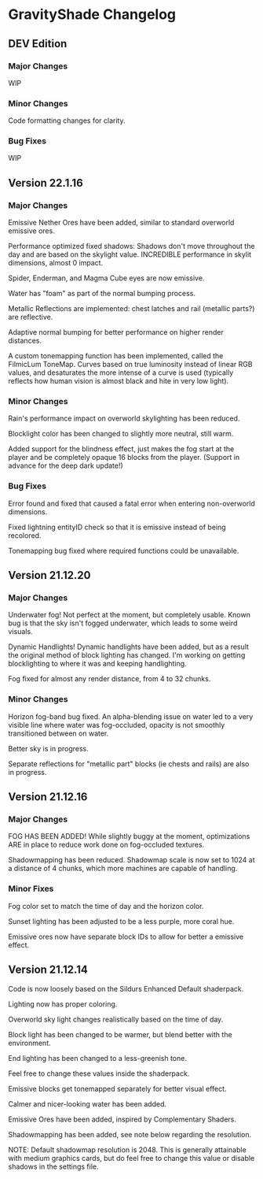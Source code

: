# GravityShade Changelog

## DEV Edition

### Major Changes

WIP

### Minor Changes

Code formatting changes for clarity.

### Bug Fixes

WIP

## Version 22.1.16

### Major Changes

Emissive Nether Ores have been added, similar to standard overworld emissive ores.

Performance optimized fixed shadows: Shadows don't move throughout the day and are based on the skylight value. INCREDIBLE performance in skylit dimensions, almost 0 impact.

Spider, Enderman, and Magma Cube eyes are now emissive.

Water has "foam" as part of the normal bumping process.

Metallic Reflections are implemented: chest latches and rail (metallic parts?) are reflective.

Adaptive normal bumping for better performance on higher render distances.

A custom tonemapping function has been implemented, called the FilmicLum ToneMap. Curves based on true luminosity instead of linear RGB values, and desaturates the more intense of a curve is used (typically reflects how human vision is almost black and hite in very low light).

### Minor Changes

Rain's performance impact on overworld skylighting has been reduced.

Blocklight color has been changed to slightly more neutral, still warm.

Added support for the blindness effect, just makes the fog start at the player and be completely opaque 16 blocks from the player. (Support in advance for the deep dark update!)

### Bug Fixes

Error found and fixed that caused a fatal error when entering non-overworld dimensions.

Fixed lightning entityID check so that it is emissive instead of being recolored.

Tonemapping bug fixed where required functions could be unavailable.

## Version 21.12.20

### Major Changes

Underwater fog! Not perfect at the moment, but completely usable. Known bug is that the sky isn't fogged underwater, which leads to some weird visuals.

Dynamic Handlights! Dynamic handlights have been added, but as a result the original method of block lighting has changed. I'm working on getting blocklighting to where it was and keeping handlighting.

Fog fixed for almost any render distance, from 4 to 32 chunks.

### Minor Changes
Horizon fog-band bug fixed. An alpha-blending issue on water led to a very visible line where water was fog-occluded, opacity is not smoothly transitioned between on water.

Better sky is in progress.

Separate reflections for "metallic part" blocks (ie chests and rails) are also in progress.

## Version 21.12.16

### Major Changes
FOG HAS BEEN ADDED! While slightly buggy at the moment, optimizations ARE in place to reduce work done on fog-occluded textures.

Shadowmapping has been reduced. Shadowmap scale is now set to 1024 at a distance of 4 chunks, which more machines are capable of handling.

### Minor Fixes
Fog color set to match the time of day and the horizon color.

Sunset lighting has been adjusted to be a less purple, more coral hue.

Emissive ores now have separate block IDs to allow for better a emissive effect.

## Version 21.12.14
Code is now loosely based on the Sildurs Enhanced Default shaderpack.

Lighting now has proper coloring.

Overworld sky light changes realistically based on the time of day.

Block light has been changed to be warmer, but blend better with the environment.

End lighting has been changed to a less-greenish tone.

Feel free to change these values inside the shaderpack.

Emissive blocks get tonemapped separately for better visual effect.

Calmer and nicer-looking water has been added.

Emissive Ores have been added, inspired by Complementary Shaders.

Shadowmapping has been added, see note below regarding the resolution.

NOTE: Default shadowmap resolution is 2048. This is generally attainable with medium graphics cards, but do feel free to change this value or disable shadows in the settings file.